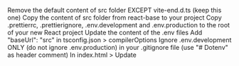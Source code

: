 Remove the default content of src folder EXCEPT vite-end.d.ts (keep this one)
Copy the content of src folder from react-base to your project
Copy .prettierrc, .prettierignore, .env.development and .env.production to the root of your new React project
Update the content of the .env files
Add "baseUrl": "src" in tsconfig.json > compilerOptions
Ignore .env.development ONLY (do not ignore .env.production) in your .gitignore file (use "# Dotenv" as header comment)
In index.html > Update <title> tag and <script type="module" src="/src/[main.tsx INTO index.tsx]"></script>

Run these pnpm commands:
pnpm add @tanstack/react-query
pnpm add recoil
pnpm add @mui/material
pnpm add @mui/icons-material
pnpm add react-router-dom
pnpm add json-schema
pnpm add @types/json-schema
pnpm add @rjsf/mui
pnpm add @rjsf/core
pnpm add @rjsf/validator-ajv8
pnpm add @rjsf/utils
pnpm add lodash
pnpm add @types/lodash
pnpm add axios
pnpm add sass
pnpm add vite-tsconfig-paths

Add tsconfigPaths() as element in the array "defineConfig" > "plugins" in the file vite.config.ts (plugins: [react(), tsconfigPaths()])